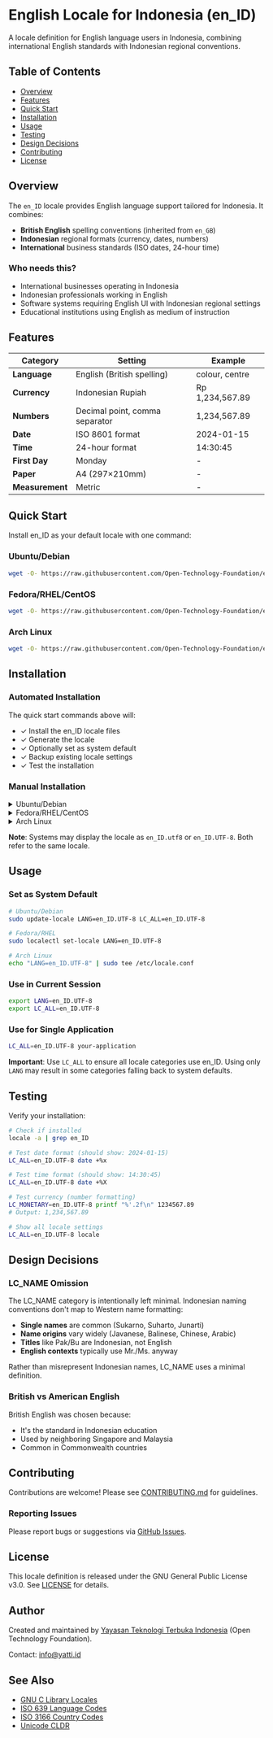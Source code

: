# English Locale for Indonesia (en_ID)

A locale definition for English language users in Indonesia, combining international English standards with Indonesian regional conventions.

## Table of Contents

- [Overview](#overview)
- [Features](#features)
- [Quick Start](#quick-start)
- [Installation](#installation)
- [Usage](#usage)
- [Testing](#testing)
- [Design Decisions](#design-decisions)
- [Contributing](#contributing)
- [License](#license)

## Overview

The `en_ID` locale provides English language support tailored for Indonesia. It combines:
- **British English** spelling conventions (inherited from `en_GB`)
- **Indonesian** regional formats (currency, dates, numbers)
- **International** business standards (ISO dates, 24-hour time)

### Who needs this?

- International businesses operating in Indonesia
- Indonesian professionals working in English
- Software systems requiring English UI with Indonesian regional settings
- Educational institutions using English as medium of instruction

## Features

| Category | Setting | Example |
|----------|---------|---------|
| **Language** | English (British spelling) | colour, centre |
| **Currency** | Indonesian Rupiah | Rp 1,234,567.89 |
| **Numbers** | Decimal point, comma separator | 1,234,567.89 |
| **Date** | ISO 8601 format | 2024-01-15 |
| **Time** | 24-hour format | 14:30:45 |
| **First Day** | Monday | - |
| **Paper** | A4 (297×210mm) | - |
| **Measurement** | Metric | - |

## Quick Start

Install en_ID as your default locale with one command:

### Ubuntu/Debian
```bash
wget -O- https://raw.githubusercontent.com/Open-Technology-Foundation/en_ID/main/install-en_ID-default.sh | sudo bash
```

### Fedora/RHEL/CentOS
```bash
wget -O- https://raw.githubusercontent.com/Open-Technology-Foundation/en_ID/main/install-fedora.sh | sudo bash
```

### Arch Linux
```bash
wget -O- https://raw.githubusercontent.com/Open-Technology-Foundation/en_ID/main/install-arch.sh | sudo bash
```

## Installation

### Automated Installation

The quick start commands above will:
- ✓ Install the en_ID locale files
- ✓ Generate the locale
- ✓ Optionally set as system default
- ✓ Backup existing locale settings
- ✓ Test the installation

### Manual Installation

<details>
<summary>Ubuntu/Debian</summary>

```bash
# Clone repository
git clone https://github.com/Open-Technology-Foundation/en_ID.git
cd en_ID

# Install
sudo make install

# Verify
locale -a | grep en_ID
```
</details>

<details>
<summary>Fedora/RHEL/CentOS</summary>

```bash
# Clone repository
git clone https://github.com/Open-Technology-Foundation/en_ID.git
cd en_ID

# Install locale file
sudo cp localedata/en_ID /usr/share/i18n/locales/

# Generate locale
sudo localedef -i en_ID -f UTF-8 en_ID.UTF-8

# Set as default (optional)
sudo localectl set-locale LANG=en_ID.UTF-8
```
</details>

<details>
<summary>Arch Linux</summary>

```bash
# Clone repository
git clone https://github.com/Open-Technology-Foundation/en_ID.git
cd en_ID

# Install locale file
sudo cp localedata/en_ID /usr/share/i18n/locales/

# Add to locale.gen
echo "en_ID.UTF-8 UTF-8" | sudo tee -a /etc/locale.gen

# Generate locale
sudo locale-gen

# Set as default (optional)
echo "LANG=en_ID.UTF-8" | sudo tee /etc/locale.conf
```
</details>

**Note**: Systems may display the locale as `en_ID.utf8` or `en_ID.UTF-8`. Both refer to the same locale.

## Usage

### Set as System Default
```bash
# Ubuntu/Debian
sudo update-locale LANG=en_ID.UTF-8 LC_ALL=en_ID.UTF-8

# Fedora/RHEL
sudo localectl set-locale LANG=en_ID.UTF-8

# Arch Linux
echo "LANG=en_ID.UTF-8" | sudo tee /etc/locale.conf
```

### Use in Current Session
```bash
export LANG=en_ID.UTF-8
export LC_ALL=en_ID.UTF-8
```

### Use for Single Application
```bash
LC_ALL=en_ID.UTF-8 your-application
```

**Important**: Use `LC_ALL` to ensure all locale categories use en_ID. Using only `LANG` may result in some categories falling back to system defaults.

## Testing

Verify your installation:

```bash
# Check if installed
locale -a | grep en_ID

# Test date format (should show: 2024-01-15)
LC_ALL=en_ID.UTF-8 date +%x

# Test time format (should show: 14:30:45)
LC_ALL=en_ID.UTF-8 date +%X

# Test currency (number formatting)
LC_MONETARY=en_ID.UTF-8 printf "%'.2f\n" 1234567.89
# Output: 1,234,567.89

# Show all locale settings
LC_ALL=en_ID.UTF-8 locale
```

## Design Decisions

### LC_NAME Omission

The LC_NAME category is intentionally left minimal. Indonesian naming conventions don't map to Western name formatting:

- **Single names** are common (Sukarno, Suharto, Junarti)
- **Name origins** vary widely (Javanese, Balinese, Chinese, Arabic)
- **Titles** like Pak/Bu are Indonesian, not English
- **English contexts** typically use Mr./Ms. anyway

Rather than misrepresent Indonesian names, LC_NAME uses a minimal definition.

### British vs American English

British English was chosen because:
- It's the standard in Indonesian education
- Used by neighboring Singapore and Malaysia
- Common in Commonwealth countries

## Contributing

Contributions are welcome! Please see [CONTRIBUTING.md](CONTRIBUTING.md) for guidelines.

### Reporting Issues

Please report bugs or suggestions via [GitHub Issues](https://github.com/Open-Technology-Foundation/en_ID/issues).

## License

This locale definition is released under the GNU General Public License v3.0. See [LICENSE](LICENSE) for details.

## Author

Created and maintained by [Yayasan Teknologi Terbuka Indonesia](https://yatti.id) (Open Technology Foundation).

Contact: info@yatti.id

## See Also

- [GNU C Library Locales](https://www.gnu.org/software/libc/manual/html_node/Locales.html)
- [ISO 639 Language Codes](https://www.loc.gov/standards/iso639-2/)
- [ISO 3166 Country Codes](https://www.iso.org/iso-3166-country-codes.html)
- [Unicode CLDR](http://cldr.unicode.org/)